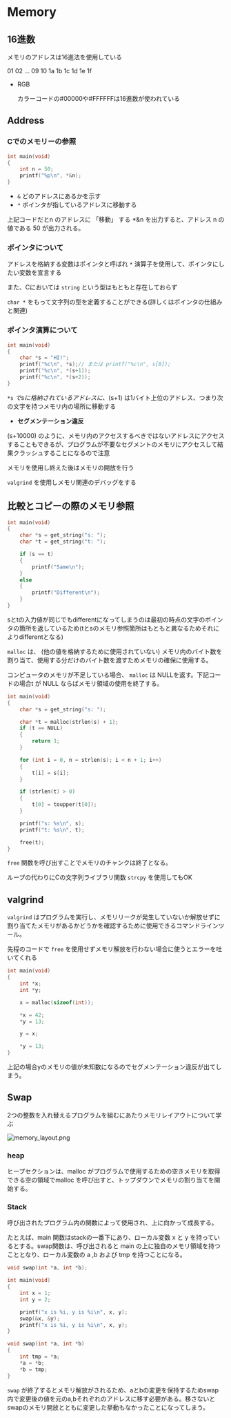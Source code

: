 # Memory

## 16進数

メモリのアドレスは16進法を使用している

01 02 ... 09 10 1a 1b 1c 1d 1e 1f

- RGB

    カラーコードの#00000や#FFFFFFは16進数が使われている

## Address

### Cでのメモリーの参照

```c
int main(void)
{
    int n = 50;
    printf("%p\n", *&n);
}
```

- `&` どのアドレスにあるかを示す
- `*` ポインタが指しているアドレスに移動する

上記コードだとn のアドレスに 「移動」 する *&n を出力すると、アドレス n の値である 50 が出力される。

### ポインタについて

アドレスを格納する変数はポインタと呼ばれ `*` 演算子を使用して、ポインタにしたい変数を宣言する

また、Cにおいては `string` という型はもともと存在しておらず

`char *` をもって文字列の型を定義することができる(詳しくはポインタの仕組みと関連)

### ポインタ演算について

```c
int main(void)
{
    char *s = "HI!";
    printf("%c\n", *s);// または printf("%c\n", s[0]);
    printf("%c\n", *(s+1));
    printf("%c\n", *(s+2));
}
```

`*s` *でsに格納されているアドレスに、*(s+1) は1バイト上位のアドレス、つまり次の文字を持つメモリ内の場所に移動する

- **セグメンテーション違反**

(s+10000) のように、メモリ内のアクセスするべきではないアドレスにアクセスすることもできるが、プログラムが不要なセグメントのメモリにアクセスして結果クラッシュすることになるので注意

メモリを使用し終えた後はメモリの開放を行う

`valgrind` を使用しメモリ関連のデバッグをする

## 比較とコピーの際のメモリ参照

```c
int main(void)
{
    char *s = get_string("s: ");
    char *t = get_string("t: ");

    if (s == t)
    {
        printf("Same\n");
    }
    else
    {
        printf("Different\n");
    }
}
```

sとtの入力値が同じでもdifferentになってしまうのは最初の時点の文字のポインタの箇所を返しているため(tとsのメモリ参照箇所はもともと異なるためそれによりdifferentとなる)

`malloc` は、 (他の値を格納するために使用されていない) メモリ内のバイト数を割り当て、使用する分だけのバイト数を渡すためメモリの確保に使用する。

コンピュータのメモリが不足している場合、 `malloc` は NULLを返す。下記コードの場合t が NULL ならばメモリ領域の使用を終了する。

```c
int main(void)
{
    char *s = get_string("s: ");

    char *t = malloc(strlen(s) + 1);
    if (t == NULL)
    {
        return 1;
    }

    for (int i = 0, n = strlen(s); i < n + 1; i++)
    {
        t[i] = s[i];
    }

    if (strlen(t) > 0)
    {
        t[0] = toupper(t[0]);
    }

    printf("s: %s\n", s);
    printf("t: %s\n", t);

    free(t);
}
```

`free` 関数を呼び出すことでメモリのチャンクは終了となる。

ループの代わりにCの文字列ライブラリ関数 `strcpy` を使用してもOK

## valgrind

`valgrind` はプログラムを実行し、メモリリークが発生していないか解放せずに割り当てたメモリがあるかどうかを確認するために使用できるコマンドラインツール。

先程のコードで `free` を使用せずメモリ解放を行わない場合に使うとエラーを吐いてくれる

```c
int main(void)
{
    int *x;
    int *y;

    x = malloc(sizeof(int));

    *x = 42;
    *y = 13;

    y = x;

    *y = 13;
}
```

上記の場合yのメモリの値が未知数になるのでセグメンテーション違反が出てしまう。

## Swap

2つの整数を入れ替えるプログラムを組むにあたりメモリレイアウトについて学ぶ

![memory_layout.png](./memory_layout.png)

### heap

ヒープセクションは、malloc がプログラムで使用するための空きメモリを取得できる空の領域でmalloc を呼び出すと、トップダウンでメモリの割り当てを開始する。

### Stack

呼び出されたプログラム内の関数によって使用され、上に向かって成長する。

たとえば、main 関数はstackの一番下にあり、ローカル変数 x と y を持っているとする。swap関数は、呼び出されると main の上に独自のメモリ領域を持つこととなり、ローカル変数の a ,b および tmp を持つことになる。

```c
void swap(int *a, int *b);

int main(void)
{
    int x = 1;
    int y = 2;

    printf("x is %i, y is %i\n", x, y);
    swap(&x, &y);
    printf("x is %i, y is %i\n", x, y);
}

void swap(int *a, int *b)
{
    int tmp = *a;
    *a = *b;
    *b = tmp;
}
```

`swap` が終了するとメモリ解放がされるため、aとbの変更を保持するためswap内で変更後の値を元のa,bそれぞれのアドレスに移す必要がある。移さないとswapのメモリ開放とともに変更した挙動もなかったことになってしまう。
